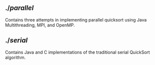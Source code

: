 ## ./*parallel*
Contains three attempts in implementing parallel quicksort using Java Multithreading, MPI, and OpenMP.

## ./*serial*
Contains Java and C implementations of the traditional serial QuickSort algorithm.
